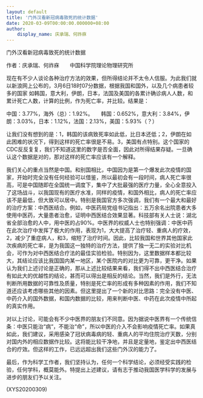 ```yaml
---
layout: default
title: '门外汉看新冠病毒致死的统计数据'
date: 2020-03-09T00:00:00.000000+08:00
author:
    display_name: 庆承瑞、何祚庥
---
```


门外汉看新冠病毒致死的统计数据

作者：庆承瑞、何祚庥　　中国科学院理论物理研究所

现在有不少人谈论各种治疗方法的效果，但所得结论并不太令人信服。为此我们就以新浪网上公布的，3月6日18时07分数据，根据我国和国外，以及几个病患者较多的国家 如韩国，意大利，伊朗，日本，法国及美国的各累计确诊病人人数，和累计死亡人数，计算的比例，作为死亡率，并比较。结果是：

中国：3.77%，海外（总）：1.92%。　　韩国：0.652%，意大利：3.84%，伊朗：3.03%，日本：1.12%，法国：2.13%，美国：5.93%（？）

让我们没有想到的是：1，韩国的该病致死率如此低，比日本还低；2，伊朗在如此困难的状况下，得到这样的死亡率很是不易。3，美国有点特别。这个国家的CDC反反复复，我们不知道这里的数字是否全面，因此对所得结果存疑。一旦确认这个数据是对的，那对这样的死亡率应该有一个解释。

我们关心的重点当然是中国。和别国相比，中国因为是第一个爆发此次疫情的国家，开始时完全没有任何经验可以借鉴，所以最初会有一段时间，病人死亡率很高，可是中国随即在全国统一调度下，集中了大批最强的医疗力量，全心全意投入了这场战斗，以我国现有的医疗水准，同样的疫情，和国外相比，病人的死亡率应该不是最低，但大致可以居中。特别是我国官方多次强调，我们有一个最大和最好的治疗方案：中西医结合。例如，中医药局党组书记指出：五万余名出院患者大多使用中医药，大量患者治愈，证明中西医结合效果显著。科技部有关人士说：湖北省全部治愈的人中，用中医的占90%。中医界的权威人士也特别强调：中医中药在此次治疗中发挥了极大的作用，表现为1，大大提高了治疗轻、重病人的疗效，2，减少了重症病人，和3，缩短了治疗时间。因此，比较我国和世界其他国家此次疾病的死亡率，是为我国这一独特的治疗方法，提供了独一无二的实验对比机会，可作为对中西医结合疗法的最佳实验检验。特别因为，这里数据样本都比较大，其结论应该比我国国内某一地区，某个医院内的对比更为可靠，更干净。如果认为我们上述讨论是正确的，那从上述比较结果来看，我们得不出中西医结合治疗有如此大的优越性的结论，甚而可以得出是相反的结论。当然，我们是外行，无法判断所用数据的可靠性及质量，特别是死亡率的形成有多种因素的作用，我们不知道还应该考虑哪些其他的因素。但这里提出了一个新的对比思路：完全没有中医、中药介入的国外数据，和国内数据的比较，用来判断中医、中药在此次疫情中所起的真实作用。

对以上讨论，可能会有不少中医界的朋友们不同意。因为据说中医界有一个传统信条：中医只能治“病“，不能治“命”，所以中医的介入不会影响疫情死亡率。如果真如此，我们建议，采用感染了冠状病毒病的轻、重病人的平均住院治疗天数，分别对国内外的相应数据作比较。这将能比较干净地，并且是定量地，鉴定出中西医结合的疗效。但这样的工作，已远远超出我们这些门外汉的能力了。

最后，作为科学工作者，我们坚持认为，任何一个科学结论，必须经受实践的检验，任何学科，概莫能外。特提出上述建议，请有志于推动我国医学科学的发展与进步的朋友们予以关注。

(XYS20200309)

